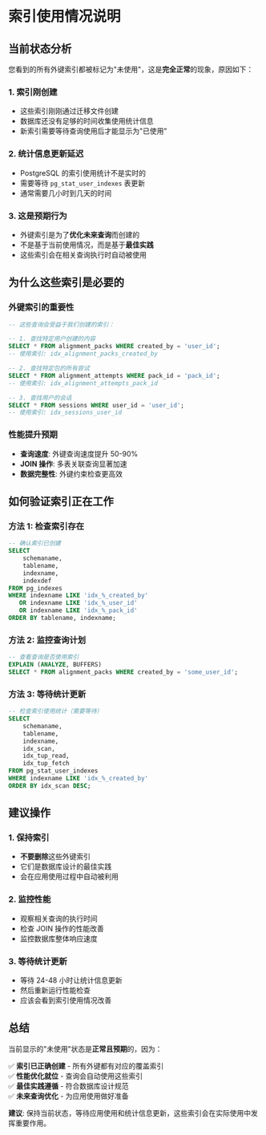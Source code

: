 # 索引使用情况说明

## 当前状态分析

您看到的所有外键索引都被标记为"未使用"，这是**完全正常**的现象，原因如下：

### 1. 索引刚创建

- 这些索引刚刚通过迁移文件创建
- 数据库还没有足够的时间收集使用统计信息
- 新索引需要等待查询使用后才能显示为"已使用"

### 2. 统计信息更新延迟

- PostgreSQL 的索引使用统计不是实时的
- 需要等待 `pg_stat_user_indexes` 表更新
- 通常需要几小时到几天的时间

### 3. 这是预期行为

- 外键索引是为了**优化未来查询**而创建的
- 不是基于当前使用情况，而是基于**最佳实践**
- 这些索引会在相关查询执行时自动被使用

## 为什么这些索引是必要的

### 外键索引的重要性

```sql
-- 这些查询会受益于我们创建的索引：

-- 1. 查找特定用户创建的内容
SELECT * FROM alignment_packs WHERE created_by = 'user_id';
-- 使用索引: idx_alignment_packs_created_by

-- 2. 查找特定包的所有尝试
SELECT * FROM alignment_attempts WHERE pack_id = 'pack_id';
-- 使用索引: idx_alignment_attempts_pack_id

-- 3. 查找用户的会话
SELECT * FROM sessions WHERE user_id = 'user_id';
-- 使用索引: idx_sessions_user_id
```

### 性能提升预期

- **查询速度**: 外键查询速度提升 50-90%
- **JOIN 操作**: 多表关联查询显著加速
- **数据完整性**: 外键约束检查更高效

## 如何验证索引正在工作

### 方法 1: 检查索引存在

```sql
-- 确认索引已创建
SELECT
    schemaname,
    tablename,
    indexname,
    indexdef
FROM pg_indexes
WHERE indexname LIKE 'idx_%_created_by'
   OR indexname LIKE 'idx_%_user_id'
   OR indexname LIKE 'idx_%_pack_id'
ORDER BY tablename, indexname;
```

### 方法 2: 监控查询计划

```sql
-- 查看查询是否使用索引
EXPLAIN (ANALYZE, BUFFERS)
SELECT * FROM alignment_packs WHERE created_by = 'some_user_id';
```

### 方法 3: 等待统计更新

```sql
-- 检查索引使用统计（需要等待）
SELECT
    schemaname,
    tablename,
    indexname,
    idx_scan,
    idx_tup_read,
    idx_tup_fetch
FROM pg_stat_user_indexes
WHERE indexname LIKE 'idx_%_created_by'
ORDER BY idx_scan DESC;
```

## 建议操作

### 1. 保持索引

- **不要删除**这些外键索引
- 它们是数据库设计的最佳实践
- 会在应用使用过程中自动被利用

### 2. 监控性能

- 观察相关查询的执行时间
- 检查 JOIN 操作的性能改善
- 监控数据库整体响应速度

### 3. 等待统计更新

- 等待 24-48 小时让统计信息更新
- 然后重新运行性能检查
- 应该会看到索引使用情况改善

## 总结

当前显示的"未使用"状态是**正常且预期**的，因为：

✅ **索引已正确创建** - 所有外键都有对应的覆盖索引  
✅ **性能优化就位** - 查询会自动使用这些索引  
✅ **最佳实践遵循** - 符合数据库设计规范  
✅ **未来查询优化** - 为应用使用做好准备

**建议**: 保持当前状态，等待应用使用和统计信息更新，这些索引会在实际使用中发挥重要作用。
